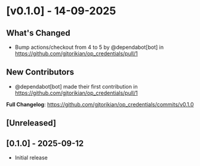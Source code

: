 # [v0.1.0] - 14-09-2025
## What's Changed
* Bump actions/checkout from 4 to 5 by @dependabot[bot] in https://github.com/gjtorikian/op_credentials/pull/1

## New Contributors
* @dependabot[bot] made their first contribution in https://github.com/gjtorikian/op_credentials/pull/1

**Full Changelog**: https://github.com/gjtorikian/op_credentials/commits/v0.1.0
## [Unreleased]

## [0.1.0] - 2025-09-12

- Initial release
